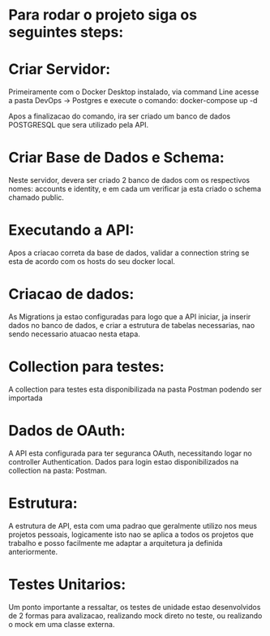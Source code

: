 # Para rodar o projeto siga os seguintes steps:

# Criar Servidor: 
Primeiramente com o Docker Desktop instalado, via command Line acesse a pasta DevOps -> Postgres e execute o comando: docker-compose up -d

Apos a finalizacao do comando, ira ser criado um banco de dados POSTGRESQL que sera utilizado pela API. 

# Criar Base de Dados e Schema: 
Neste servidor, devera ser criado 2 banco de dados com os respectivos nomes: accounts e identity, e em cada um verificar ja esta criado o schema chamado public. 

# Executando a API:
Apos a criacao correta da base de dados, validar a connection string se esta de acordo com os hosts do seu docker local. 

# Criacao de dados:
As Migrations ja estao configuradas para logo que a API iniciar, ja inserir dados no banco de dados, e criar a estrutura de tabelas necessarias, nao sendo necessario atuacao nesta etapa. 

# Collection para testes:
A collection para testes esta disponibilizada na pasta Postman podendo ser importada

# Dados de OAuth:
A API esta configurada para ter seguranca OAuth, necessitando logar no controller Authentication.
Dados para login estao disponibilizados na collection na pasta: Postman.

# Estrutura:
A estrutura de API, esta com uma padrao que geralmente utilizo nos meus projetos pessoais, logicamente isto nao se aplica a todos os projetos que trabalho e posso facilmente me adaptar a arquitetura ja definida anteriormente.

# Testes Unitarios:
Um ponto importante a ressaltar, os testes de unidade estao desenvolvidos de 2 formas para avalizacao, realizando mock direto no teste, ou realizando o mock em uma classe externa.